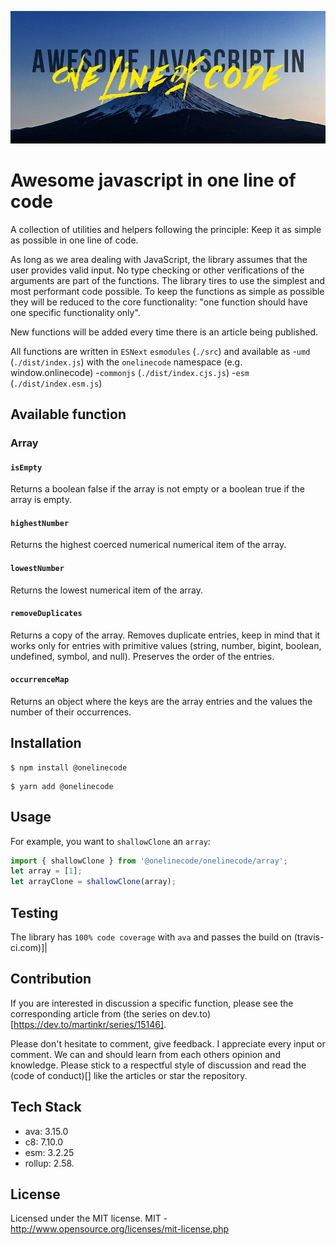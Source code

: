 ![Awesome JavaScript in one line of code written above a picture of Mt. Fuji's peak](ajsioloc.png)
# Awesome javascript in one line of code

A collection of utilities and helpers following the principle: Keep it as simple as possible in one line of code. 

As long as we area dealing with JavaScript, the library assumes that the user provides valid input. No type checking or other verifications of the arguments are part of the functions.
The library tires to use the simplest and most performant code possible. To keep the functions as simple as possible they will be reduced to the core functionality: "one function should have one specific functionality only".


New functions will be added every time there is an article being published.

All functions are written in `ESNext` `esmodules` (`./src`)  and available as 
-`umd` (`./dist/index.js`) with the `onelinecode` namespace (e.g. window.onlinecode)
-`commonjs` (`./dist/index.cjs.js`) 
-`esm` (`./dist/index.esm.js`) 

## Available function 
### Array

#### `isEmpty`
Returns a boolean false if the array is not empty or a boolean true if the array is empty.

#### `highestNumber`
Returns the highest coerced numerical numerical item of the array.
#### `lowestNumber`
Returns the lowest numerical item of the array.
#### `removeDuplicates`
Returns a copy of the array.
Removes duplicate entries, keep in mind that it works only for entries with primitive values (string, number, bigint, boolean, undefined, symbol, and null). Preserves the order of the entries.

#### `occurrenceMap`
Returns an object where the keys are the array entries and the values the number of their occurrences.

## Installation
``` 
$ npm install @onelinecode
```

```
$ yarn add @onelinecode
```
## Usage
For example, you want to `shallowClone` an `array`:
```JavaScript
import { shallowClone } from '@onelinecode/onelinecode/array';
let array = [1];
let arrayClone = shallowClone(array);
```


## Testing
The library has `100% code coverage` with `ava` and passes the build on (travis-ci.com)]|

## Contribution

If you are interested in discussion a specific function, please see the corresponding article from (the series on dev.to)[https://dev.to/martinkr/series/15146].


Please don't hesitate to comment, give feedback. I appreciate every input or comment. We can and should learn from each others opinion and knowledge. Please stick to a respectful style of discussion and read the (code of conduct)[]  like the articles or star the repository.



## Tech Stack 
- ava: 3.15.0
- c8: 7.10.0
- esm: 3.2.25
- rollup: 2.58.



## License

Licensed under the MIT license.
MIT - http://www.opensource.org/licenses/mit-license.php
